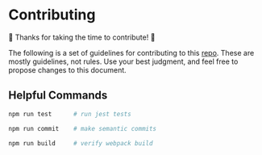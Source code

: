 # Contributing

:tada: Thanks for taking the time to contribute! :tada:

The following is a set of guidelines for contributing to this [repo](https://github.com/iamogbz/jest-react-snapshot).
These are mostly guidelines, not rules. Use your best judgment, and feel free to propose changes to this document.

## Helpful Commands

```sh
npm run test      # run jest tests
```

```sh
npm run commit    # make semantic commits
```

```sh
npm run build     # verify webpack build
```
